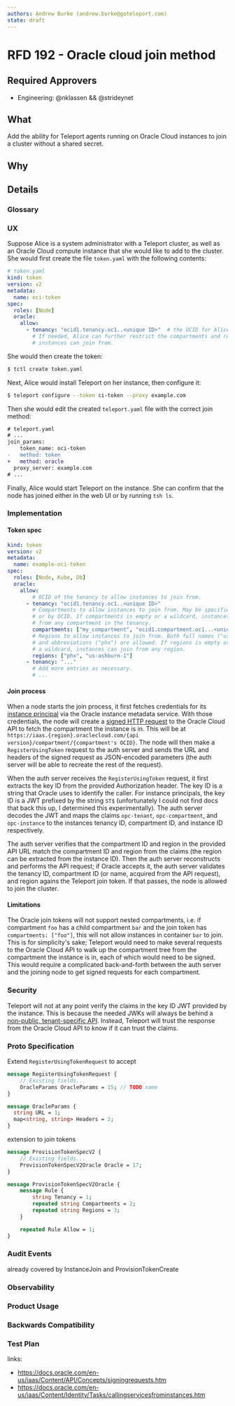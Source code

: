 ```yaml
---
authors: Andrew Burke (andrew.burke@goteleport.com)
state: draft
---
```


# RFD 192 - Oracle cloud join method

## Required Approvers

* Engineering: @nklassen && @strideynet

## What

Add the ability for Teleport agents running on Oracle Cloud instances to join
a cluster without a shared secret.

## Why

## Details

### Glossary

### UX

Suppose Alice is a system administrator with a Teleport cluster, as well as an
Oracle Cloud compute instance that she would like to add to the cluster. She
would first create the file `token.yaml` with the following contents:

```yaml
# token.yaml
kind: token
version: v2
metadata:
  name: oci-token
spec:
  roles: [Node]
  oracle:
    allow:
      - tenancy: "ocid1.tenancy.oc1..<unique ID>"  # the OCID for Alice's tenancy
        # If needed, Alice can further restrict the compartments and regions
        # instances can join from.
```

She would then create the token:

```sh
$ tctl create token.yaml
```

Next, Alice would install Teleport on her instance, then configure it:

```sh
$ teleport configure --token ci-token --proxy example.com
```

Then she would edit the created `teleport.yaml` file with the correct join method:

```diff
# teleport.yaml
# ...
join_params:
    token_name: oci-token
-   method: token
+   method: oracle
  proxy_server: example.com
# ...
```

Finally, Alice would start Teleport on the instance. She can confirm that the node has joined either in the web UI or by running `tsh ls`.

### Implementation

#### Token spec

```yaml
kind: token
version: v2
metadata:
  name: example-oci-token
spec:
  roles: [Node, Kube, Db]
  oracle:
    allow:
        # OCID of the tenancy to allow instances to join from.
      - tenancy: "ocid1.tenancy.oc1..<unique ID>"
        # Compartments to allow instances to join from. May be specified by name
        # or by OCID. If compartments is empty or a wildcard, instances can join
        # from any compartment in the tenancy.
        compartments: ["my_compartment", "ocid1.compartment.oc1...<unique_ID>"]
        # Regions to allow instances to join from. Both full names ("us-phoenix-1")
        # and abbreviations ("phx") are allowed. If regions is empty or
        # a wildcard, instances can join from any region.
        regions: ["phx", "us-ashburn-1"]
      - tenancy: "..."
        # Add more entries as necessary.
        # ...
```

#### Join process

When a node starts the join process, it first fetches credentials for its
[instance principal](https://docs.oracle.com/en-us/iaas/Content/Identity/Tasks/callingservicesfrominstances.htm#concepts)
via the Oracle instance metadata service. With those credentials, the node will
create a [signed HTTP request](https://docs.oracle.com/en-us/iaas/Content/API/Concepts/signingrequests.htm)
to the Oracle Cloud API to fetch the compartment the instance is in. This will
be at `https://iaas.{region}.oraclecloud.com/{api version}/compartment/{compartment's OCID}`. The node will then make a `RegisterUsingToken` request to the auth server and sends the URL and headers of the signed request as JSON-encoded parameters (the auth server will be able to recreate the rest of the request).

When the auth server receives the `RegisterUsingToken` request, it first extracts
the key ID from the provided Authorization header. The key ID is a string that
Oracle uses to identify the caller. For instance principals, the key ID is a JWT prefixed by the string `ST$` (unfortunately I could not find docs that back this up, I determined this experimentally). The auth server decodes the JWT and maps the claims `opc-tenant`, `opc-compartment`, and `opc-instance` to the instances tenancy ID, compartment ID, and instance ID respectively.

The auth server verifies that the compartment ID and region in the provided API URL match the compartment ID and region from the claims (the region can be extracted from the instance ID). Then the auth server reconstructs and performs the API request; if Oracle accepts it, the auth server validates the tenancy ID, compartment ID (or name, acquired from the API request), and region agains the Teleport join token. If that passes, the node is allowed to join the cluster.

#### Limitations

The Oracle join tokens will not support nested compartments, i.e. if compartment `foo` has a child compartment `bar` and the join token has `compartments: ["foo"]`, this will not allow instances in container `bar` to join. This is for simplicity's sake; Teleport would need to make several requests to the Oracle Cloud API to walk up the compartment tree from the compartment the instance is in, each of which would need to be signed. This would require a complicated back-and-forth between the auth server and the joining node to get signed requests for each compartment.

### Security

Teleport will not at any point verify the claims in the key ID JWT provided by the instance. This is because the needed JWKs will always be behind a [non-public, tenant-specific API](https://docs.oracle.com/en-us/iaas/Content/APIGateway/Tasks/apigatewayusingjwttokens.htm#identityprovider). Instead, Teleport will trust the response from the Oracle Cloud API to know if it can trust the claims.

### Proto Specification

Extend `RegisterUsingTokenRequest` to accept 

```proto
message RegisterUsingTokenRequest {
    // Existing fields...
    OracleParams OracleParams = 15; // TODO name
}

message OracleParams {
  string URL = 1;
  map<string, string> Headers = 2;
}
```

extension to join tokens

```proto
message ProvisionTokenSpecV2 {
    // Existing fields...
    ProvisionTokenSpecV2Oracle Oracle = 17;
}

message ProvisionTokenSpecV2Oracle {
    message Rule {
        string Tenancy = 1;
        repeated string Compartments = 2;
        repeated string Regions = 3;
    }

    repeated Rule Allow = 1;
}
```

### Audit Events

already covered by InstanceJoin and ProvisionTokenCreate

### Observability

### Product Usage

### Backwards Compatibility

### Test Plan

links:
- https://docs.oracle.com/en-us/iaas/Content/API/Concepts/signingrequests.htm
- https://docs.oracle.com/en-us/iaas/Content/Identity/Tasks/callingservicesfrominstances.htm